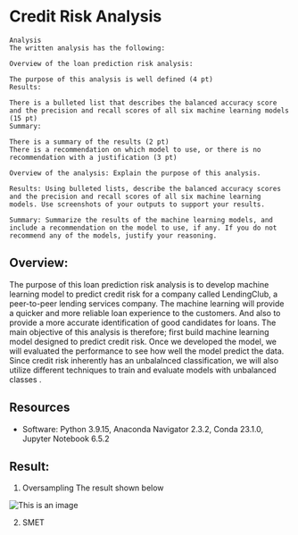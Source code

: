 # Credit Risk Analysis

````
Analysis
The written analysis has the following:

Overview of the loan prediction risk analysis:

The purpose of this analysis is well defined (4 pt)
Results:

There is a bulleted list that describes the balanced accuracy score and the precision and recall scores of all six machine learning models (15 pt)
Summary:

There is a summary of the results (2 pt)
There is a recommendation on which model to use, or there is no recommendation with a justification (3 pt)

Overview of the analysis: Explain the purpose of this analysis.

Results: Using bulleted lists, describe the balanced accuracy scores and the precision and recall scores of all six machine learning models. Use screenshots of your outputs to support your results.

Summary: Summarize the results of the machine learning models, and include a recommendation on the model to use, if any. If you do not recommend any of the models, justify your reasoning.

````

## Overview:

The purpose of this loan prediction risk analysis is to develop machine learning model to predict credit risk for a company called LendingClub, a peer-to-peer lending services company. The machine learning will provide a quicker and more reliable loan experience to the customers. And also to provide a more accurate identification of good candidates for loans. The main objective of this analysis is therefore; first build machine learning model designed to predict credit risk. Once we developed the model, we will evaluated the performance to see how well the model predict the data. Since credit risk inherently has an unbalalnced classification, we will also utilize different techniques to train and evaluate models with unbalanced classes . 

## Resources
* Software: Python 3.9.15, Anaconda Navigator 2.3.2, Conda 23.1.0, Jupyter Notebook 6.5.2

## Result:

1. Oversampling
The result shown below

![This is an image](https://myoctocat.com/assets/images/base-octocat.svg)

2. SMET

